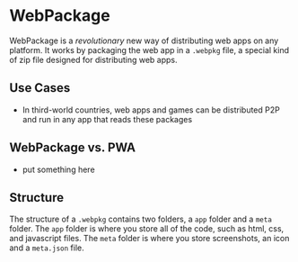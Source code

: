 # WebPackage
WebPackage is a *revolutionary* new way of distributing web apps on any platform. It works by packaging the web app in a `.webpkg` file, a special kind of zip file designed for distributing web apps. 
## Use Cases
* In third-world countries, web apps and games can be distributed P2P and run in any app that reads these packages
## WebPackage vs. PWA
* put something here
## Structure
The structure of a `.webpkg` contains two folders, a `app` folder and a `meta` folder. The `app` folder is where you store all of the code, such as html, css, and javascript files. The `meta` folder is where you store screenshots, an icon and a `meta.json` file.
